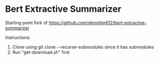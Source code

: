 # Bert Extractive Summarizer

Starting point fork of https://github.com/dmmiller612/bert-extractive-summarizer

Instructions:

1. Clone using git clone --recurse-submodules since it has submodules
2. Run "get-download.sh" first
